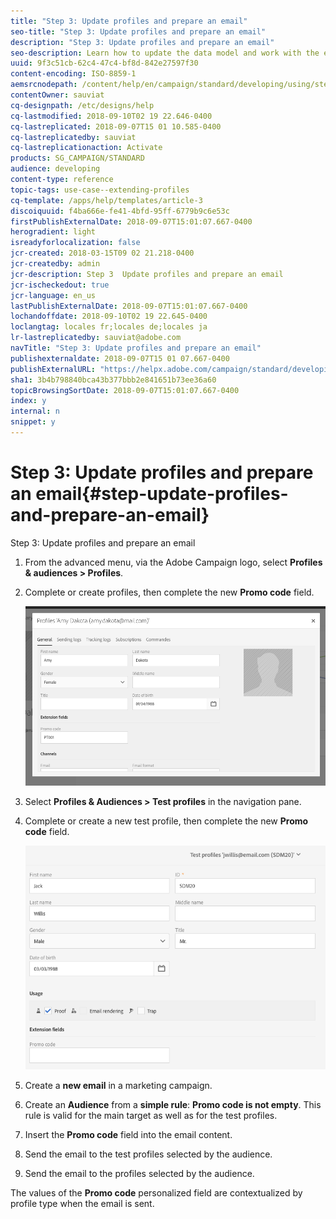 ```yaml
---
title: "Step 3: Update profiles and prepare an email"
seo-title: "Step 3: Update profiles and prepare an email"
description: "Step 3: Update profiles and prepare an email"
seo-description: Learn how to update the data model and work with the extende field in a message.
uuid: 9f3c51cb-62c4-47c4-bf8d-842e27597f30
content-encoding: ISO-8859-1
aemsrcnodepath: /content/help/en/campaign/standard/developing/using/step-3--update-profiles-and-prepare-an-email
contentOwner: sauviat
cq-designpath: /etc/designs/help
cq-lastmodified: 2018-09-10T02 19 22.646-0400
cq-lastreplicated: 2018-09-07T15 01 10.585-0400
cq-lastreplicatedby: sauviat
cq-lastreplicationaction: Activate
products: SG_CAMPAIGN/STANDARD
audience: developing
content-type: reference
topic-tags: use-case--extending-profiles
cq-template: /apps/help/templates/article-3
discoiquuid: f4ba666e-fe41-4bfd-95ff-6779b9c6e53c
firstPublishExternalDate: 2018-09-07T15:01:07.667-0400
herogradient: light
isreadyforlocalization: false
jcr-created: 2018-03-15T09 02 21.218-0400
jcr-createdby: admin
jcr-description: Step 3  Update profiles and prepare an email
jcr-ischeckedout: true
jcr-language: en_us
lastPublishExternalDate: 2018-09-07T15:01:07.667-0400
lochandoffdate: 2018-09-10T02 19 22.645-0400
loclangtag: locales fr;locales de;locales ja
lr-lastreplicatedby: sauviat@adobe.com
navTitle: "Step 3: Update profiles and prepare an email"
publishexternaldate: 2018-09-07T15 01 07.667-0400
publishExternalURL: "https://helpx.adobe.com/campaign/standard/developing/using/step-3--update-profiles-and-prepare-an-email.html"
sha1: 3b4b798840bca43b377bbb2e841651b73ee36a60
topicBrowsingSortDate: 2018-09-07T15:01:07.667-0400
index: y
internal: n
snippet: y
---
```


# Step 3: Update profiles and prepare an email{#step-update-profiles-and-prepare-an-email}

Step 3: Update profiles and prepare an email

1. From the advanced menu, via the Adobe Campaign logo, select **Profiles & audiences > Profiles**.
1. Complete or create profiles, then complete the new **Promo code** field.

   ![](assets/schema_extension_UC3.png)

1. Select **Profiles & Audiences > Test profiles** in the navigation pane.
1. Complete or create a new test profile, then complete the new **Promo code** field.

   ![](assets/schema_extension_UC4.png)

1. Create a **new email** in a marketing campaign.
1. Create an **Audience** from a **simple rule**: **Promo code is not empty**. This rule is valid for the main target as well as for the test profiles.
1. Insert the **Promo code** field into the email content. 
1. Send the email to the test profiles selected by the audience.
1. Send the email to the profiles selected by the audience.

The values of the **Promo code** personalized field are contextualized by profile type when the email is sent.
